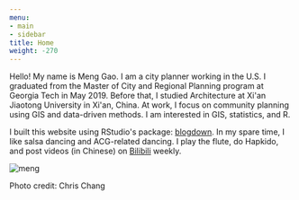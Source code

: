 ```yaml
---
menu:
- main
- sidebar
title: Home
weight: -270
---
```

Hello! My name is Meng Gao. I am a city planner working in the U.S. I graduated from the Master of City and Regional Planning program at Georgia Tech in May 2019. Before that, I studied Architecture at Xi'an Jiaotong University in Xi'an, China. At work, I focus on community planning using GIS and data-driven methods. I am interested in GIS, statistics, and R. 

I built this website using RStudio's package: [blogdown](https://bookdown.org/yihui/blogdown/). In my spare time, I like salsa dancing and ACG-related dancing. I play the flute, do Hapkido, and post videos (in Chinese) on [Bilibili](https://space.bilibili.com/12234819) weekly.

![meng](/images/meng.jpg)

Photo credit: Chris Chang